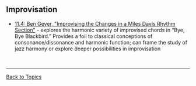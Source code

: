 ## Improvisation

- [11.4: Ben Geyer, "Improvising the Changes in a Miles Davis Rhythm Section"](volume11.html#improvising-the-changes-in-a-miles-davis-rhythm-section) - explores the harmonic variety of improvised chords in “Bye, Bye Blackbird.” Provides a foil to classical conceptions of consonance/dissonance and harmonic function; can frame the study of jazz harmony or explore deeper possibilities in improvisation

<p>&nbsp;</p>
<hr>

[Back to Topics](index.html)
